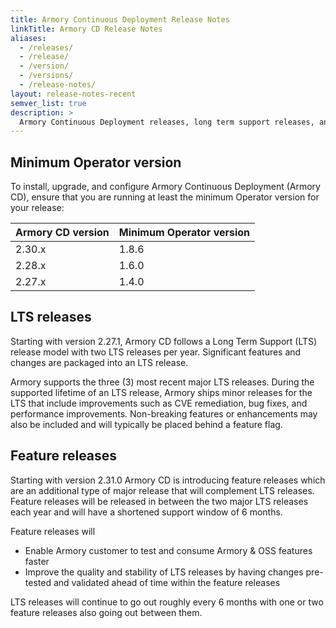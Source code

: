 ```yaml
---
title: Armory Continuous Deployment Release Notes
linkTitle: Armory CD Release Notes
aliases:
  - /releases/
  - /release/
  - /version/
  - /versions/
  - /release-notes/
layout: release-notes-recent
semver_list: true
description: >
  Armory Continuous Deployment releases, long term support releases, and patches.
---
```


<!-- the release-notes-recent.html layout inserts the section index list at the top of the page -->



## Minimum Operator version

To install, upgrade, and configure Armory Continuous Deployment (Armory CD), ensure that you are running at least the minimum Operator version for your release:

| Armory CD version | Minimum Operator version |
| ----------------- | ------------------------ |
| 2.30.x            | 1.8.6                    |
| 2.28.x            | 1.6.0                    |
| 2.27.x            | 1.4.0                    |


## LTS releases

Starting with version 2.27.1, Armory CD follows a Long Term Support (LTS) release model with two LTS releases per year. Significant features and changes are packaged into an LTS release.

Armory supports the three (3) most recent major LTS releases. During the supported lifetime of an LTS release, Armory ships minor releases for the LTS that include improvements such as CVE remediation, bug fixes, and performance improvements. Non-breaking features or enhancements may also be included and will typically be placed behind a feature flag.

## Feature releases

Starting with version 2.31.0 Armory CD is introducing feature releases which are an additional type of major release that will complement LTS releases. Feature releases will be released in between the two major LTS releases each year and will have a shortened support window of 6 months.

Feature releases will

* Enable Armory customer to test and consume Armory & OSS features faster
* Improve the quality and stability of LTS releases by having changes pre-tested and validated ahead of time within the feature releases

LTS releases will continue to go out roughly every 6 months with one or two feature releases also going out between them.